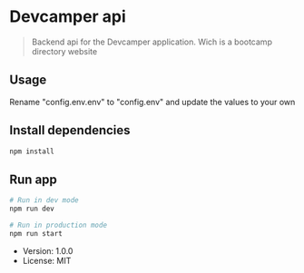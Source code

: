 # Devcamper api

> Backend api for the Devcamper application. Wich is a bootcamp directory website

## Usage

Rename "config.env.env" to "config.env" and update the values to your own

## Install dependencies

```bash
npm install
```

## Run app

```bash
# Run in dev mode
npm run dev

# Run in production mode
npm run start
```

- Version: 1.0.0
- License: MIT
